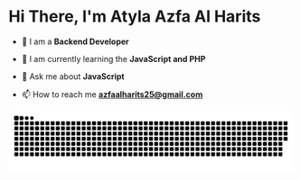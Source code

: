 # Hi There, I'm Atyla Azfa Al Harits
- 🔭 I am a **Backend Developer**

- 🌱 I am currently learning the **JavaScript and PHP**

- 💬 Ask me about **JavaScript**

- 📫 How to reach me **azfaalharits25@gmail.com**

![mishmanners snake gif](https://github.com/mishmanners/MishManners/blob/output/github-contribution-grid-snake.svg)
